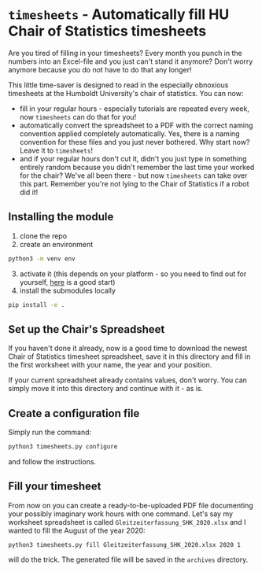 # `timesheets` - Automatically fill HU Chair of Statistics timesheets

Are you tired of filling in your timesheets? Every month you punch in the numbers into an Excel-file and you just can't stand it anymore? Don't worry anymore because you do not have to do that any longer!

This little time-saver is designed to read in the especially obnoxious timesheets at the Humboldt University's chair of statistics. You can now:
- fill in your regular hours - especially tutorials are repeated every week, now `timesheets` can do that for you!
- automatically convert the spreadsheet to a PDF with the correct naming convention applied completely automatically. Yes, there is a naming convention for these files and you just never bothered. Why start now? Leave it to `timesheets`!
- and if your regular hours don't cut it, didn't you just type in something entirely random because you didn't remember the last time your worked for the chair? We've all been there - but now `timesheets` can take over this part. Remember you're not lying to the Chair of Statistics if a robot did it!

## Installing the module

1. clone the repo
2. create an environment
  ```sh
  python3 -m venv env
  ```
3. activate it (this depends on your platform - so you need to find out for yourself, [here](https://docs.python.org/3/library/venv.html) is a good start)
4. install the submodules locally
  ```sh
  pip install -e .
  ```
 ## Set up the Chair's Spreadsheet
 
If you haven't done it already, now is a good time to download the newest Chair of Statistics timesheet spreadsheet, save it in this directory and fill in the first worksheet with your name, the year and your position.

If your current spreadsheet already contains values, don't worry. You can simply move it into this directory and continue with it - as is.
 
 ## Create a configuration file
 
 Simply run the command:
 
 ```sh
 python3 timesheets.py configure
 ```
 and follow the instructions.
 
 ## Fill your timesheet
 
 From now on you can create a ready-to-be-uploaded PDF file documenting your possibly imaginary work hours with one command. Let's say my worksheet spreadsheet is called `Gleitzeiterfassung_SHK_2020.xlsx` and I wanted to fill the August of the year 2020:
 ```
 python3 timesheets.py fill Gleitzeiterfassung_SHK_2020.xlsx 2020 1
 ```
 will do the trick. The generated file will be saved in the `archives` directory.
